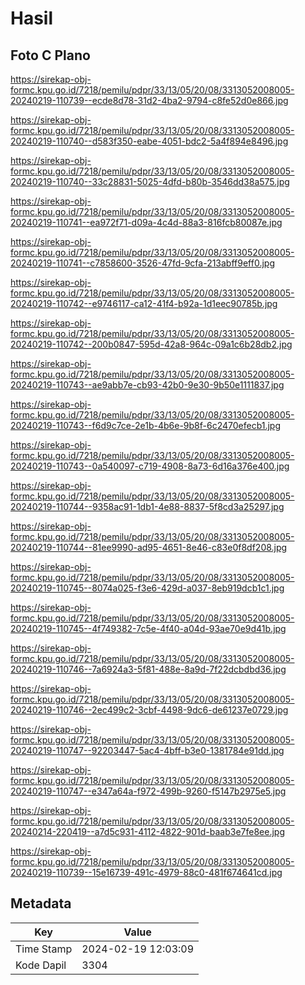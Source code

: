 # Hasil

## Foto C Plano

https://sirekap-obj-formc.kpu.go.id/7218/pemilu/pdpr/33/13/05/20/08/3313052008005-20240219-110739--ecde8d78-31d2-4ba2-9794-c8fe52d0e866.jpg

https://sirekap-obj-formc.kpu.go.id/7218/pemilu/pdpr/33/13/05/20/08/3313052008005-20240219-110740--d583f350-eabe-4051-bdc2-5a4f894e8496.jpg

https://sirekap-obj-formc.kpu.go.id/7218/pemilu/pdpr/33/13/05/20/08/3313052008005-20240219-110740--33c28831-5025-4dfd-b80b-3546dd38a575.jpg

https://sirekap-obj-formc.kpu.go.id/7218/pemilu/pdpr/33/13/05/20/08/3313052008005-20240219-110741--ea972f71-d09a-4c4d-88a3-816fcb80087e.jpg

https://sirekap-obj-formc.kpu.go.id/7218/pemilu/pdpr/33/13/05/20/08/3313052008005-20240219-110741--c7858600-3526-47fd-9cfa-213abff9eff0.jpg

https://sirekap-obj-formc.kpu.go.id/7218/pemilu/pdpr/33/13/05/20/08/3313052008005-20240219-110742--e9746117-ca12-41f4-b92a-1d1eec90785b.jpg

https://sirekap-obj-formc.kpu.go.id/7218/pemilu/pdpr/33/13/05/20/08/3313052008005-20240219-110742--200b0847-595d-42a8-964c-09a1c6b28db2.jpg

https://sirekap-obj-formc.kpu.go.id/7218/pemilu/pdpr/33/13/05/20/08/3313052008005-20240219-110743--ae9abb7e-cb93-42b0-9e30-9b50e1111837.jpg

https://sirekap-obj-formc.kpu.go.id/7218/pemilu/pdpr/33/13/05/20/08/3313052008005-20240219-110743--f6d9c7ce-2e1b-4b6e-9b8f-6c2470efecb1.jpg

https://sirekap-obj-formc.kpu.go.id/7218/pemilu/pdpr/33/13/05/20/08/3313052008005-20240219-110743--0a540097-c719-4908-8a73-6d16a376e400.jpg

https://sirekap-obj-formc.kpu.go.id/7218/pemilu/pdpr/33/13/05/20/08/3313052008005-20240219-110744--9358ac91-1db1-4e88-8837-5f8cd3a25297.jpg

https://sirekap-obj-formc.kpu.go.id/7218/pemilu/pdpr/33/13/05/20/08/3313052008005-20240219-110744--81ee9990-ad95-4651-8e46-c83e0f8df208.jpg

https://sirekap-obj-formc.kpu.go.id/7218/pemilu/pdpr/33/13/05/20/08/3313052008005-20240219-110745--8074a025-f3e6-429d-a037-8eb919dcb1c1.jpg

https://sirekap-obj-formc.kpu.go.id/7218/pemilu/pdpr/33/13/05/20/08/3313052008005-20240219-110745--4f749382-7c5e-4f40-a04d-93ae70e9d41b.jpg

https://sirekap-obj-formc.kpu.go.id/7218/pemilu/pdpr/33/13/05/20/08/3313052008005-20240219-110746--7a6924a3-5f81-488e-8a9d-7f22dcbdbd36.jpg

https://sirekap-obj-formc.kpu.go.id/7218/pemilu/pdpr/33/13/05/20/08/3313052008005-20240219-110746--2ec499c2-3cbf-4498-9dc6-de61237e0729.jpg

https://sirekap-obj-formc.kpu.go.id/7218/pemilu/pdpr/33/13/05/20/08/3313052008005-20240219-110747--92203447-5ac4-4bff-b3e0-1381784e91dd.jpg

https://sirekap-obj-formc.kpu.go.id/7218/pemilu/pdpr/33/13/05/20/08/3313052008005-20240219-110747--e347a64a-f972-499b-9260-f5147b2975e5.jpg

https://sirekap-obj-formc.kpu.go.id/7218/pemilu/pdpr/33/13/05/20/08/3313052008005-20240214-220419--a7d5c931-4112-4822-901d-baab3e7fe8ee.jpg

https://sirekap-obj-formc.kpu.go.id/7218/pemilu/pdpr/33/13/05/20/08/3313052008005-20240219-110739--15e16739-491c-4979-88c0-481f674641cd.jpg


## Metadata

| Key        | Value               |
| ---------- | ------------------- |
| Time Stamp | 2024-02-19 12:03:09 |
| Kode Dapil | 3304                |



